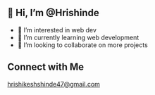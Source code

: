 ## 👋 Hi, I’m @Hrishinde
- 👀 I’m interested in web dev
- 🌱 I’m currently learning web development
- 💞️ I’m looking to collaborate on more projects

## Connect with Me

hrishikeshshinde47@gmail.com

<!---
Hrishinde/Hrishinde is a ✨ special ✨ repository because its `README.md` (this file) appears on your GitHub profile.
You can click the Preview link to take a look at your changes.
--->
